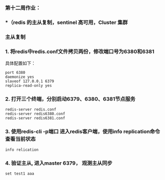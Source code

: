 ### 第十二周作业：

### *（redis 的主从复制，sentinel 高可用，Cluster 集群

### 主从复制
### 1. 将redis中redis.conf文件拷贝两份，修改端口号为6380和6381
具体配置如下：
```
port 6380
daemonize yes
slaveof 127.0.0.1 6379
replica-read-only yes
```

### 2. 打开三个终端，分别启动6379、6380、6381节点服务
```
redis-server redis.conf
redis-server redis6380.conf
redis-server redis6381.conf
```

### 3. 使用redis-cli -p端口   进入redis客户端，使用info replication命令查看当前状态
```
info relication
```

### 4. 验证主从, 进入master 6379， 观测主从同步
```
set test1 aaa
```






